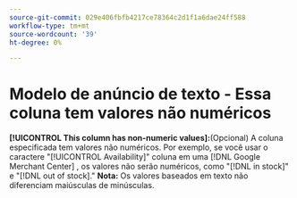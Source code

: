 ```yaml
---
source-git-commit: 029e406fbfb4217ce78364c2d1f1a6dae24ff588
workflow-type: tm+mt
source-wordcount: '39'
ht-degree: 0%

---
```

# Modelo de anúncio de texto - Essa coluna tem valores não numéricos

**[!UICONTROL This column has non-numeric values]:**(Opcional) A coluna especificada tem valores não numéricos. Por exemplo, se você usar o caractere &quot;[!UICONTROL Availability]&quot; coluna em uma [!DNL Google Merchant Center] , os valores não serão numéricos, como &quot;[!DNL in stock]&quot; e &quot;[!DNL out of stock].&quot; **Nota:** Os valores baseados em texto não diferenciam maiúsculas de minúsculas.
